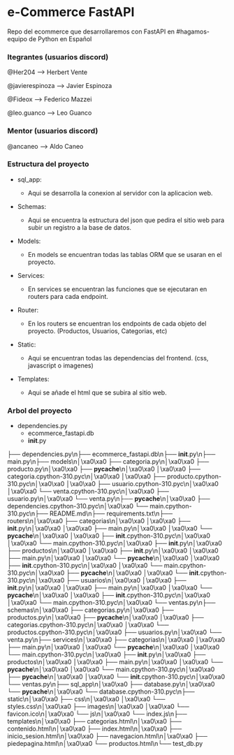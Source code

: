# e-Commerce FastAPI
Repo del ecommerce que desarrollaremos con FastAPI en #hagamos-equipo de Python en Español



### Itegrantes (usuarios discord)
@Her204 --> Herbert Vente 

@javierespinoza --> Javier Espinoza

@Fideox --> Federico Mazzei

@leo.guanco --> Leo Guanco 



### Mentor (usuarios discord)
@ancaneo --> Aldo Caneo

### Estructura del proyecto


- sql_app:
  - Aqui se desarrolla la conexion al servidor con la aplicacion web.

- Schemas:
  - Aqui se encuentra la estructura del json que pedira el sitio web para subir un registro a la base de datos. 

- Models:
  - En models se encuentran todas las tablas ORM que se usaran en el proyecto. 

- Services:
  - En services se encuentran las funciones que se ejecutaran en routers para cada endpoint.   

- Router:
  - En los routers se encuentran los endpoints de cada objeto del proyecto. (Productos, Usuarios, Categorias, etc) 

- Static: 
  - Aqui se encuentran todas las dependencias del frontend. (css, javascript o imagenes)

- Templates:
  - Aqui se añade el html que se subira al sitio web. 

### Arbol del proyecto

- dependencies.py
  - ecommerce_fastapi.db
  - __init__.py

├── dependencies.py\n├── ecommerce_fastapi.db\n├── __init__.py\n├── main.py\n├── models\n│\xa0\xa0 ├── categoria.py\n│\xa0\xa0 ├── producto.py\n│\xa0\xa0 ├── __pycache__\n│\xa0\xa0 │\xa0\xa0 ├── categoria.cpython-310.pyc\n│\xa0\xa0 │\xa0\xa0 ├── producto.cpython-310.pyc\n│\xa0\xa0 │\xa0\xa0 ├── usuario.cpython-310.pyc\n│\xa0\xa0 │\xa0\xa0 └── venta.cpython-310.pyc\n│\xa0\xa0 ├── usuario.py\n│\xa0\xa0 └── venta.py\n├── __pycache__\n│\xa0\xa0 ├── dependencies.cpython-310.pyc\n│\xa0\xa0 └── main.cpython-310.pyc\n├── README.md\n├── requirements.txt\n├── routers\n│\xa0\xa0 ├── categorias\n│\xa0\xa0 │\xa0\xa0 ├── __init__.py\n│\xa0\xa0 │\xa0\xa0 ├── main.py\n│\xa0\xa0 │\xa0\xa0 └── __pycache__\n│\xa0\xa0 │\xa0\xa0     ├── __init__.cpython-310.pyc\n│\xa0\xa0 │\xa0\xa0     └── main.cpython-310.pyc\n│\xa0\xa0 ├── __init__.py\n│\xa0\xa0 ├── productos\n│\xa0\xa0 │\xa0\xa0 ├── __init__.py\n│\xa0\xa0 │\xa0\xa0 ├── main.py\n│\xa0\xa0 │\xa0\xa0 └── __pycache__\n│\xa0\xa0 │\xa0\xa0     ├── __init__.cpython-310.pyc\n│\xa0\xa0 │\xa0\xa0     └── main.cpython-310.pyc\n│\xa0\xa0 ├── __pycache__\n│\xa0\xa0 │\xa0\xa0 └── __init__.cpython-310.pyc\n│\xa0\xa0 ├── usuarios\n│\xa0\xa0 │\xa0\xa0 ├── __init__.py\n│\xa0\xa0 │\xa0\xa0 ├── main.py\n│\xa0\xa0 │\xa0\xa0 └── __pycache__\n│\xa0\xa0 │\xa0\xa0     ├── __init__.cpython-310.pyc\n│\xa0\xa0 │\xa0\xa0     └── main.cpython-310.pyc\n│\xa0\xa0 └── ventas.py\n├── schemas\n│\xa0\xa0 ├── categorias.py\n│\xa0\xa0 ├── productos.py\n│\xa0\xa0 ├── __pycache__\n│\xa0\xa0 │\xa0\xa0 ├── categorias.cpython-310.pyc\n│\xa0\xa0 │\xa0\xa0 └── productos.cpython-310.pyc\n│\xa0\xa0 ├── usuarios.py\n│\xa0\xa0 └── venta.py\n├── services\n│\xa0\xa0 ├── categorias\n│\xa0\xa0 │\xa0\xa0 ├── main.py\n│\xa0\xa0 │\xa0\xa0 └── __pycache__\n│\xa0\xa0 │\xa0\xa0     └── main.cpython-310.pyc\n│\xa0\xa0 ├── __init__.py\n│\xa0\xa0 ├── productos\n│\xa0\xa0 │\xa0\xa0 ├── main.py\n│\xa0\xa0 │\xa0\xa0 └── __pycache__\n│\xa0\xa0 │\xa0\xa0     └── main.cpython-310.pyc\n│\xa0\xa0 ├── __pycache__\n│\xa0\xa0 │\xa0\xa0 └── __init__.cpython-310.pyc\n│\xa0\xa0 └── ventas.py\n├── sql_app\n│\xa0\xa0 ├── database.py\n│\xa0\xa0 └── __pycache__\n│\xa0\xa0     └── database.cpython-310.pyc\n├── static\n│\xa0\xa0 ├── css\n│\xa0\xa0 │\xa0\xa0 └── styles.css\n│\xa0\xa0 ├── images\n│\xa0\xa0 │\xa0\xa0 └── favicon.ico\n│\xa0\xa0 └── js\n│\xa0\xa0     └── index.js\n├── templates\n│\xa0\xa0 ├── categorias.html\n│\xa0\xa0 ├── contenido.html\n│\xa0\xa0 ├── index.html\n│\xa0\xa0 ├── inicio_sesion.html\n│\xa0\xa0 ├── navegacion.html\n│\xa0\xa0 ├── piedepagina.html\n│\xa0\xa0 └── productos.html\n└── test_db.py
